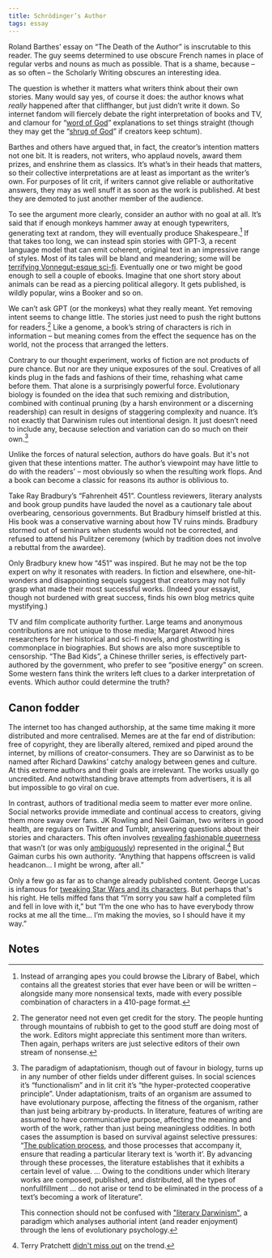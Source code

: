 ```yaml
---
title: Schrödinger’s Author
tags: essay
---
```


Roland Barthes’ essay on “The Death of the Author” is inscrutable to this reader. The guy seems determined to use obscure French names in place of regular verbs and nouns as much as possible. That is a shame, because – as so often – the Scholarly Writing obscures an interesting idea.

The question is whether it matters what writers think about their own stories. Many would say yes, of course it does: the author knows what _really_ happened after that cliffhanger, but just didn’t write it down. So internet fandom will fiercely debate the right interpretation of books and TV, and clamour for “[word of God](https://tvtropes.org/pmwiki/pmwiki.php/Main/WordOfGod)” explanations to set things straight (though they may get the “[shrug of God](https://tvtropes.org/pmwiki/pmwiki.php/Main/ShrugOfGod)” if creators keep schtum).

Barthes and others have argued that, in fact, the creator’s intention matters not one bit. It is readers, not writers, who applaud novels, award them prizes, and enshrine them as classics. It’s what’s in their heads that matters, so their collective interpretations are at least as important as the writer’s own. For purposes of lit crit, if writers cannot give reliable or authoritative answers, they may as well snuff it as soon as the work is published. At best they are demoted to just another member of the audience.

To see the argument more clearly, consider an author with no goal at all. It’s said that if enough monkeys hammer away at enough typewriters, generating text at random, they will eventually produce Shakespeare.[^1] If that takes too long, we can instead spin stories with GPT-3, a recent language model that can emit coherent, original text in an impressive range of styles. Most of its tales will be bland and meandering; some will be [terrifying Vonnegut-esque sci-fi](https://news.ycombinator.com/item?id=27443966). Eventually one or two might be good enough to sell a couple of ebooks. Imagine that one short story about animals can be read as a piercing political allegory. It gets published, is wildly popular, wins a Booker and so on.

We can’t ask GPT (or the monkeys) what they really meant. Yet removing intent seems to change little. The stories just need to push the right buttons for readers.[^2] Like a genome, a book’s string of characters is rich in information – but meaning comes from the effect the sequence has on the world, not the process that arranged the letters.

Contrary to our thought experiment, works of fiction are not products of pure chance. But nor are they unique exposures of the soul. Creatives of all kinds plug in the fads and fashions of their time, rehashing what came before them. That alone is a surprisingly powerful force. Evolutionary biology is founded on the idea that such remixing and distribution, combined with continual pruning (by a harsh environment or a discerning readership) can result in designs of staggering complexity and nuance. It’s not exactly that Darwinism rules out intentional design. It just doesn’t need to include any, because selection and variation can do so much on their own.[^3]

Unlike the forces of natural selection, authors do have goals. But it's not given that these intentions matter. The author’s viewpoint may have little to do with the readers' – most obviously so when the resulting work flops. And a book can become a classic for reasons its author is oblivious to.

Take Ray Bradbury’s “Fahrenheit 451”. Countless reviewers, literary analysts and book group pundits have lauded the novel as a cautionary tale about overbearing, censorious governments. But Bradbury himself bristled at this. His book was a conservative warning about how TV ruins minds. Bradbury stormed out of seminars when students would not be corrected, and refused to attend his Pulitzer ceremony (which by tradition does not involve a rebuttal from the awardee).

Only Bradbury knew how “451” was inspired. But he may not be the top expert on why it resonates with readers. In fiction and elsewhere, one-hit-wonders and disappointing sequels suggest that creators may not fully grasp what made their most successful works. (Indeed your essayist, though not burdened with great success, finds his own blog metrics quite mystifying.)

TV and film complicate authority further. Large teams and anonymous contributions are not unique to those media; Margaret Atwood hires researchers for her historical and sci-fi novels, and ghostwriting is commonplace in biographies. But shows are also more susceptible to censorship. “The Bad Kids”, a Chinese thriller series, is effectively part-authored by the government, who prefer to see “positive energy” on screen. Some western fans think the writers left clues to a darker interpretation of events. Which author could determine the truth?

## Canon fodder

The internet too has changed authorship, at the same time making it more distributed and more centralised. Memes are at the far end of distribution: free of copyright, they are liberally altered, remixed and piped around the internet, by millions of creator-consumers. They are so Darwinist as to be named after Richard Dawkins' catchy analogy between genes and culture. At this extreme authors and their goals are irrelevant. The works usually go uncredited. And notwithstanding brave attempts from advertisers, it is all but impossible to go viral on cue.

In contrast, authors of traditional media seem to matter ever more online. Social networks provide immediate and continual access to creators, giving them more sway over fans. JK Rowling and Neil Gaiman, two writers in good health, are regulars on Twitter and Tumblr, answering questions about their stories and characters. This often involves [revealing fashionable queerness](https://tvtropes.org/pmwiki/pmwiki.php/Main/WordOfGay) that wasn’t (or was only [ambiguously](https://tvtropes.org/pmwiki/pmwiki.php/Main/AmbiguouslyGay)) represented in the original.[^terry] But Gaiman curbs his own authority. “Anything that happens offscreen is valid headcanon... I might be wrong, after all.”

Only a few go as far as to change already published content. George Lucas is infamous for [tweaking Star Wars and its characters](https://en.wikipedia.org/wiki/Han_shot_first). But perhaps that's his right. He tells miffed fans that “I’m sorry you saw half a completed film and fell in love with it,” but “I’m the one who has to have everybody throw rocks at me all the time... I’m making the movies, so I should have it my way.”

## Notes

[^1]:
     Instead of arranging apes you could browse the Library of Babel, which contains all the greatest stories that ever have been or will be written – alongside many more nonsensical texts, made with every possible combination of characters in a 410-page format.

[^2]:
     The generator need not even get credit for the story. The people hunting through mountains of rubbish to get to the good stuff are doing most of the work. Editors might appreciate this sentiment more than writers. Then again, perhaps writers are just selective editors of their own stream of nonsense.

[^3]:
     The paradigm of adaptationism, though out of favour in biology, turns up in any number of other fields under different guises. In social sciences it’s “functionalism” and in lit crit it’s “the hyper-protected cooperative principle”. Under adaptationism, traits of an organism are assumed to have evolutionary purpose, affecting the fitness of the organism, rather than just being arbitrary by-products. In literature, features of writing are assumed to have communicative purpose, affecting the meaning and worth of the work, rather than just being meaningless oddities. In both cases the assumption is based on survival against selective pressures: “[The publication process](http://my.ilstu.edu/~cahuff/glossaryFA08.html), and those processes that accompany it, ensure that reading a particular literary text is ‘worth it’. By advancing through these processes, the literature establishes that it exhibits a certain level of value. ... Owing to the conditions under which literary works are composed, published, and distributed, all the types of nonfullfillment ... do not arise or tend to be eliminated in the process of a text’s becoming a work of literature”.

     This connection should not be confused with ["literary Darwinism"](http://www.umsl.edu/~carrolljc/Documents%20linked%20to%20indiex/Kramnick/Kramnick%20Against%20Literary%20Darwinism.pdf), a paradigm which analyses authorial intent (and reader enjoyment) through the lens of evolutionary psychology.

[^terry]:
    Terry Pratchett [didn't miss out](http://forum.discworldemporium.com/viewtopic.php?f=13&t=10390&start=30) on the trend.
